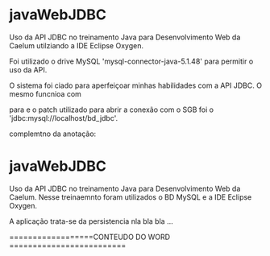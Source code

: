 # javaWebJDBC
Uso da API JDBC no treinamento Java para Desenvolvimento Web da Caelum utilziando a IDE Eclipse Oxygen.

Foi utilizado o drive MySQL 'mysql-connector-java-5.1.48' para permitir o uso da API. 

O sistema foi ciado para aperfeiçoar minhas habilidades com a API JDBC. O mesmo funcnioa com  

 para  e o patch utilizado
para abrir a conexão com o SGB foi o 'jdbc:mysql://localhost/bd_jdbc'. 


complemtno da anotação: 


# javaWebJDBC

Uso da API JDBC no treinamento Java para Desenvolvimento Web da Caelum. 
Nesse treinaemnto foram utilizados o BD MySQL e a IDE Eclipse Oxygen.


A aplicação trata-se da persistencia nla bla bla ... 



==================CONTEUDO DO WORD =========================


